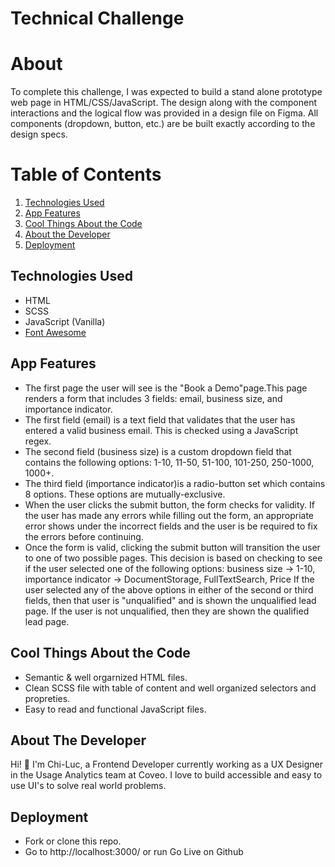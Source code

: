 # Technical Challenge

# About

To complete this challenge, I was expected to build a stand alone prototype web page in HTML/CSS/JavaScript.
The design along with the component interactions and the logical flow was provided in a design file on Figma.
All components (dropdown, button, etc.) are be built exactly according to the design specs.

# Table of Contents

1. [Technologies Used](#technologies)
2. [App Features](#features)
3. [Cool Things About the Code](#code)
4. [About the Developer](#about-me)
5. [Deployment](#deployment)


## <a name="technologies"></a>Technologies Used
- HTML
- SCSS
- JavaScript (Vanilla)
- [Font Awesome](https://fontawesome.com/)

## <a name="features"></a>App Features

- The first page the user will see is the "Book a Demo"page.This page renders a form that includes 3 fields: email, business size, and importance indicator.
- The first field (email) is a text field that validates that the user has entered a valid business email. This is checked using a JavaScript regex.
- The second field (business size) is a custom dropdown field that contains the following options: 1-10, 11-50, 51-100, 101-250, 250-1000, 1000+.
- The third field (importance indicator)is a radio-button set which contains 8 options. These options are mutually-exclusive.
- When the user clicks the submit button, the form checks for validity. If the user has made any errors while filling out the form, an appropriate error shows under the incorrect fields and the user is be required to fix the errors before continuing.
- Once the form is valid, clicking the submit button will transition the user to one of two possible pages. This decision is based on checking to see if the user selected one of the following options: business size -> 1-10, importance indicator -> DocumentStorage, FullTextSearch, Price
If the user selected any of the above options in either of the second or third fields, then that user is "unqualified" and is shown the unqualified lead page. If the user is not unqualified, then they are shown the qualified lead page.


## <a name="code"></a>Cool Things About the Code

- Semantic & well orgarnized HTML files.
- Clean SCSS file with table of content and well organized selectors and propreties.
- Easy to read and functional JavaScript files.

## <a name="about-me"></a>About The Developer

Hi! 👋 I'm Chi-Luc, a Frontend Developer currently working as a UX Designer in the Usage Analytics team at Coveo. I love to build accessible and easy to use UI's to solve real world problems.

## <a name="deployment"></a>Deployment

- Fork or clone this repo.
- Go to http://localhost:3000/ or run Go Live on Github  
